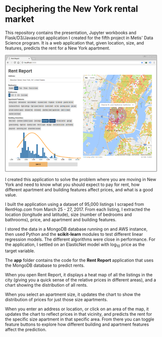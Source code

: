 # Deciphering the New York rental market

This repository contains the presentation, Jupyter workbooks and
Flask/D3/Javascript application I created for the fifth project in
Metis' Data Science program. It is a web application that, given
location, size, and features, predicts the rent for a New York
apartment. 

![Rent Report screeshot](RentReport.png)

I created this application to solve the problem where you are moving
in New York and need to know what you should expect to pay for rent, how
different apartment and building features affect prices, and what is a
good value.

I built the application using a dataset of 95,000 listings I scraped
from RentHop.com from March 25 - 27, 2017. From each listing, I
extracted the location (longitude and latitude), size (number of
bedrooms and bathrooms), price, and apartment and building features.

I stored the data in a MongoDB database running on and AWS instance,
then used Python and the **scikit-learn** modules to test different
linear regression models. The different algorithms were close in
performance. For the application, I settled on an ElasticNet model
with log<sub>10</sub> price as the target variable.

The **app** folder contains the code for the **Rent Report**
application that uses the MongoDB database
to predict rents. 

When you open Rent Report, it displays a heat map of all the listings
in the city (giving you a quick sense of the relative prices in
different areas), and a chart showing the distribution of all rents.

When you select an apartment size, it updates the chart to show the
distribution of prices for just those size apartments. 

When you enter an address or location, or click on an area of the map,
it updates the chart to reflect prices in that vicinity, and predicts
the rent for the specific size apartment in that specific area. From
there you can toggle feature buttons to explore how different building
and apartment features affect the prediction.
